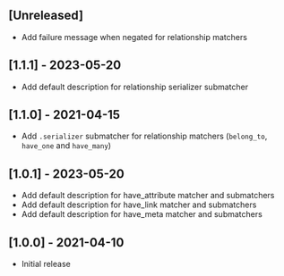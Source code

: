 ## [Unreleased]

- Add failure message when negated for relationship matchers

## [1.1.1] - 2023-05-20

- Add default description for relationship serializer submatcher

## [1.1.0] - 2021-04-15

- Add `.serializer` submatcher for relationship matchers (`belong_to`, `have_one` and `have_many`)

## [1.0.1] - 2023-05-20

- Add default description for have_attribute matcher and submatchers
- Add default description for have_link matcher and submatchers
- Add default description for have_meta matcher and submatchers

## [1.0.0] - 2021-04-10

- Initial release
